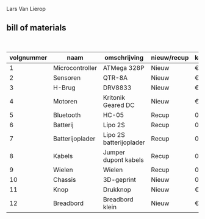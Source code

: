 Lars Van Lierop
## bill of materials
<br />

|volgnummer|naam|omschrijving|nieuw/recup|kostprijs/stuk|aantal|subtotaal|
|----------|----|------------|-----------|---------|------|---------|
|         1|    Microcontroller|    ATMega 328P        |Nieuw           |€25              |    1  |€25         |
|         2|    Sensoren|  QTR-8A        |    Nieuw          |€10      |  1       | €10|
|         3|    H-Brug|        DRV8833    |    Nieuw       |    €8.5          |  1    |€8.5         |
|         4|    Motoren|        Kritonik Geared DC     |    Nieuw       | €2.5             |  2    |  €5       |
|         5|   Bluetooth |         HC-05   |      Recup     |        0      | 1     | 0        |
|         6|    Batterij|   Lipo 2S         |      Recup     |  0            |1      |0         |
|         7|    Batterijoplader|     Lipo 2S batterijoplader       |         Recup  |      0        |   1   |       0  |
|         8|    Kabels|      Jumper dupont kabels      |    Recup       |      0        | +-30     |     0    |
|        9|    Wielen|   Wielen         | Recup          |    0          | 2     |  0       |
|        10|    Chassis|   3D-geprint         |  Nieuw         |          0    |    1  |  0       |
|        11|    Knop|         Drukknop   |      Nieuw     |       € 0.10      |     1 |        €0.1 |
|       12| Breadbord| Breadbord klein | Nieuw    |   €5 | 1  |€5  |
